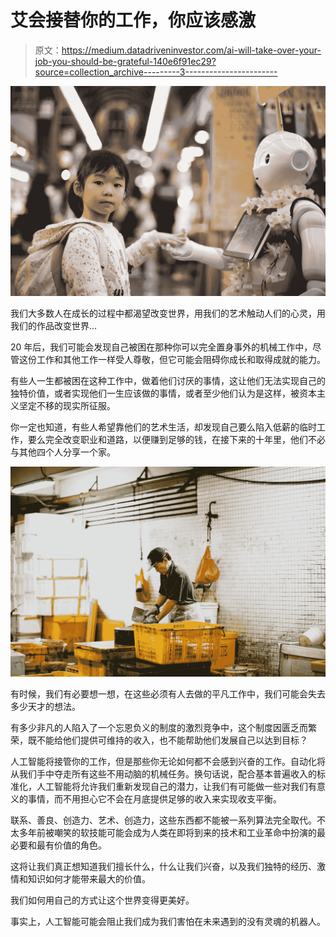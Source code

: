 # 艾会接替你的工作，你应该感激

> 原文：<https://medium.datadriveninvestor.com/ai-will-take-over-your-job-you-should-be-grateful-140e6f91ec29?source=collection_archive---------3----------------------->

![](img/35a8f22b6e65a84818eebcb753cd7996.png)

我们大多数人在成长的过程中都渴望改变世界，用我们的艺术触动人们的心灵，用我们的作品改变世界…

20 年后，我们可能会发现自己被困在那种你可以完全置身事外的机械工作中，尽管这份工作和其他工作一样受人尊敬，但它可能会阻碍你成长和取得成就的能力。

有些人一生都被困在这种工作中，做着他们讨厌的事情，这让他们无法实现自己的独特价值，或者实现他们一生应该做的事情，或者至少他们认为是这样，被资本主义坚定不移的现实所征服。

你一定也知道，有些人希望靠他们的艺术生活，却发现自己要么陷入低薪的临时工作，要么完全改变职业和道路，以便赚到足够的钱，在接下来的十年里，他们不必与其他四个人分享一个家。

![](img/deb3fb37c1eddb79bf7610cc86a6c4f5.png)

有时候，我们有必要想一想，在这些必须有人去做的平凡工作中，我们可能会失去多少天才的想法。

有多少非凡的人陷入了一个忘恩负义的制度的激烈竞争中，这个制度因匮乏而繁荣，既不能给他们提供可维持的收入，也不能帮助他们发展自己以达到目标？

人工智能将接管你的工作，但是那些你无论如何都不会感到兴奋的工作。自动化将从我们手中夺走所有这些不用动脑的机械任务。换句话说，配合基本普遍收入的标准化，人工智能将允许我们重新发现自己的潜力，让我们有可能做一些对我们有意义的事情，而不用担心它不会在月底提供足够的收入来实现收支平衡。

联系、善良、创造力、艺术、创造力，这些东西都不能被一系列算法完全取代。不太多年前被嘲笑的软技能可能会成为人类在即将到来的技术和工业革命中扮演的最必要和最有价值的角色。

这将让我们真正想知道我们擅长什么，什么让我们兴奋，以及我们独特的经历、激情和知识如何才能带来最大的价值。

我们如何用自己的方式让这个世界变得更美好。

事实上，人工智能可能会阻止我们成为我们害怕在未来遇到的没有灵魂的机器人。